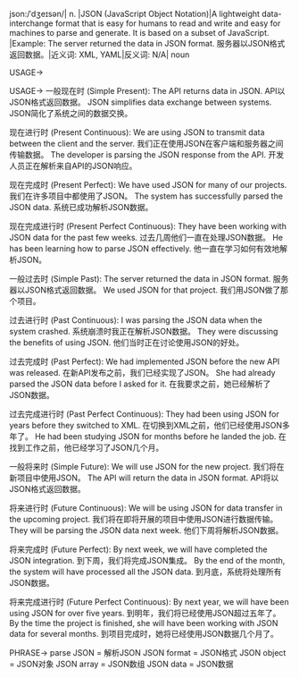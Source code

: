 json:/ˈdʒeɪsən/| n. |JSON (JavaScript Object Notation)|A lightweight data-interchange format that is easy for humans to read and write and easy for machines to parse and generate.  It is based on a subset of JavaScript.  |Example: The server returned the data in JSON format. 服务器以JSON格式返回数据。|近义词: XML, YAML|反义词: N/A| noun

USAGE->

USAGE->
一般现在时 (Simple Present):
The API returns data in JSON.  API以JSON格式返回数据。
JSON simplifies data exchange between systems. JSON简化了系统之间的数据交换。

现在进行时 (Present Continuous):
We are using JSON to transmit data between the client and the server. 我们正在使用JSON在客户端和服务器之间传输数据。
The developer is parsing the JSON response from the API. 开发人员正在解析来自API的JSON响应。

现在完成时 (Present Perfect):
We have used JSON for many of our projects.  我们在许多项目中都使用了JSON。
The system has successfully parsed the JSON data. 系统已成功解析JSON数据。

现在完成进行时 (Present Perfect Continuous):
They have been working with JSON data for the past few weeks. 过去几周他们一直在处理JSON数据。
He has been learning how to parse JSON effectively. 他一直在学习如何有效地解析JSON。

一般过去时 (Simple Past):
The server returned the data in JSON format. 服务器以JSON格式返回数据。
We used JSON for that project.  我们用JSON做了那个项目。

过去进行时 (Past Continuous):
I was parsing the JSON data when the system crashed. 系统崩溃时我正在解析JSON数据。
They were discussing the benefits of using JSON. 他们当时正在讨论使用JSON的好处。

过去完成时 (Past Perfect):
We had implemented JSON before the new API was released.  在新API发布之前，我们已经实现了JSON。
She had already parsed the JSON data before I asked for it. 在我要求之前，她已经解析了JSON数据。

过去完成进行时 (Past Perfect Continuous):
They had been using JSON for years before they switched to XML.  在切换到XML之前，他们已经使用JSON多年了。
He had been studying JSON for months before he landed the job. 在找到工作之前，他已经学习了JSON几个月。

一般将来时 (Simple Future):
We will use JSON for the new project.  我们将在新项目中使用JSON。
The API will return the data in JSON format.  API将以JSON格式返回数据。

将来进行时 (Future Continuous):
We will be using JSON for data transfer in the upcoming project.  我们将在即将开展的项目中使用JSON进行数据传输。
They will be parsing the JSON data next week.  他们下周将解析JSON数据。

将来完成时 (Future Perfect):
By next week, we will have completed the JSON integration. 到下周，我们将完成JSON集成。
By the end of the month, the system will have processed all the JSON data. 到月底，系统将处理所有JSON数据。

将来完成进行时 (Future Perfect Continuous):
By next year, we will have been using JSON for over five years. 到明年，我们将已经使用JSON超过五年了。
By the time the project is finished, she will have been working with JSON data for several months.  到项目完成时，她将已经使用JSON数据几个月了。


PHRASE->
parse JSON = 解析JSON
JSON format = JSON格式
JSON object = JSON对象
JSON array = JSON数组
JSON data = JSON数据

